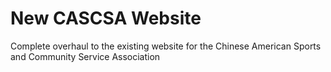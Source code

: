 # New CASCSA Website

Complete overhaul to the existing website for the Chinese American Sports and Community Service Association
